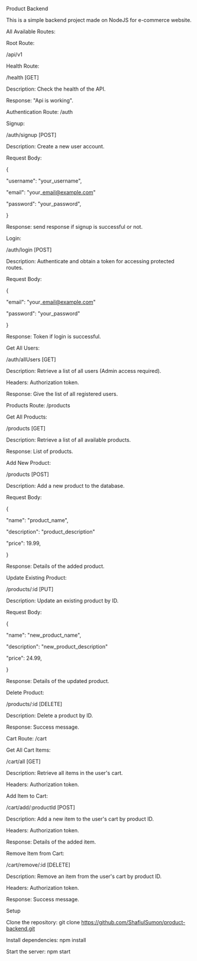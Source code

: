 ﻿Product Backend

This is a simple backend project made on NodeJS for e-commerce website.

All Available Routes:

Root Route:

/api/v1

Health Route:

/health [GET]

Description: Check the health of the API.

Response: "Api is working".


Authentication Route: /auth

Signup:

/auth/signup [POST]

Description: Create a new user account.

Request Body:

{

"username": "your\_username",

"email": "your\_email@example.com"

"password": "your\_password",

}

Response: send response if signup is successful or not.


Login:

/auth/login [POST]

Description: Authenticate and obtain a token for accessing protected routes.

Request Body:

{

"email": "your\_email@example.com"

"password": "your\_password"

}

Response: Token if login is successful.


Get All Users:

/auth/allUsers [GET]

Description: Retrieve a list of all users (Admin access required).

Headers: Authorization token.

Response: Give the list of all registered users.



Products Route: /products

Get All Products:

/products [GET]

Description: Retrieve a list of all available products.

Response: List of products.


Add New Product:

/products [POST]

Description: Add a new product to the database.

Request Body:

{

"name": "product\_name",

"description": "product\_description"

"price": 19.99,

}

Response: Details of the added product.


Update Existing Product:

/products/:id [PUT]

Description: Update an existing product by ID.

Request Body:

{

"name": "new\_product\_name",

"description": "new\_product\_description"

"price": 24.99,

}

Response: Details of the updated product.


Delete Product:

/products/:id [DELETE]

Description: Delete a product by ID.

Response: Success message.


Cart Route: /cart

Get All Cart Items:

/cart/all [GET]

Description: Retrieve all items in the user's cart.

Headers: Authorization token.


Add Item to Cart:

/cart/add/:productId [POST]

Description: Add a new item to the user's cart by product ID.

Headers: Authorization token.

Response: Details of the added item.


Remove Item from Cart:

/cart/remove/:id [DELETE]

Description: Remove an item from the user's cart by product ID.

Headers: Authorization token.

Response: Success message.



Setup

Clone the repository: git clone https://github.com/ShafiulSumon/product-backend.git

Install dependencies: npm install

Start the server: npm start
